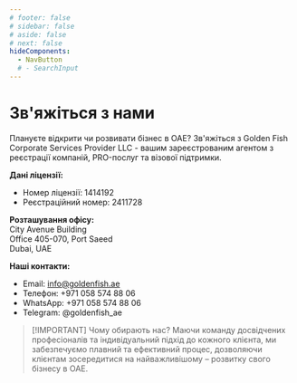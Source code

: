 ```yaml
---
# footer: false
# sidebar: false
# aside: false
# next: false
hideComponents:
  - NavButton
  # - SearchInput
---
```


<!-- <p>
  <img src="/img/Logo.avif" alt="логотип" width="100" height="100" style="margin-left: 50%;">
</p> -->

# Зв'яжіться з нами

Плануєте відкрити чи розвивати бізнес в ОАЕ? Зв'яжіться з Golden Fish Corporate Services Provider LLC - вашим зареєстрованим агентом з реєстрації компаній, PRO-послуг та візової підтримки.

**Дані ліцензії:**

- Номер ліцензії: 1414192
- Реєстраційний номер: 2411728

**Розташування офісу:**  
City Avenue Building  
Office 405-070, Port Saeed  
Dubai, UAE

**Наші контакти:**

- Email: info@goldenfish.ae
- Телефон: +971 058 574 88 06
- WhatsApp: +971 058 574 88 06
- Telegram: @goldenfish_ae

<!-- WhatsApp us at [+971 058 574 88 06](https://wa.me/message/KDLD4FZVW7EUC1)
Telegram us at [@goldenfish_ae](https://t.me/goldenfish_ae) -->

> [!IMPORTANT] Чому обирають нас?
> Маючи команду досвідчених професіоналів та індивідуальний підхід до кожного клієнта, ми забезпечуємо плавний та ефективний процес, дозволяючи клієнтам зосередитися на найважливішому – розвитку свого бізнесу в ОАЕ.

<ContactFormModalNav buttonText="Поговорити з експертом" formStyle="display: block; margin: 2rem auto;"/>